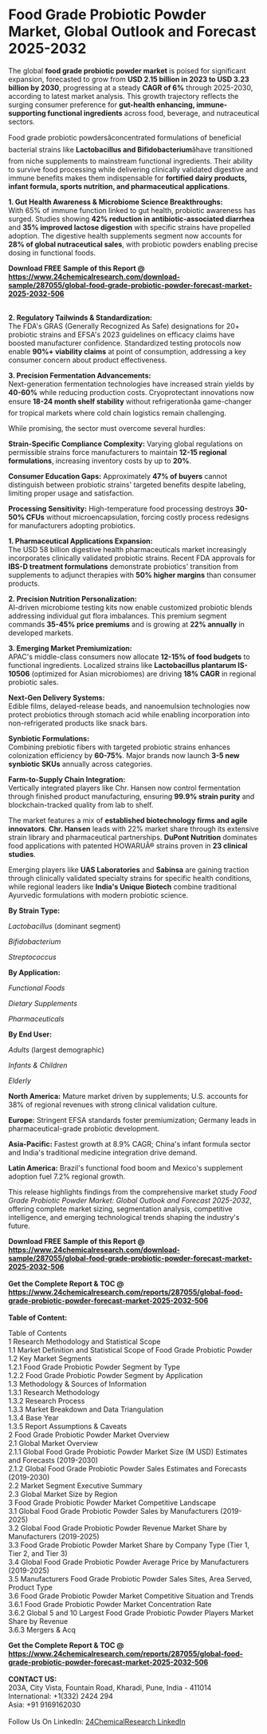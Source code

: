 <h1>Food Grade Probiotic Powder Market, Global Outlook and Forecast 2025-2032</h1><p>The global <strong>food grade probiotic powder market</strong> is poised for significant expansion, forecasted to grow from <strong>USD 2.15 billion in 2023 to USD 3.23 billion by 2030</strong>, progressing at a steady <strong>CAGR of 6%</strong> through 2025-2030, according to latest market analysis. This growth trajectory reflects the surging consumer preference for <strong>gut-health enhancing, immune-supporting functional ingredients</strong> across food, beverage, and nutraceutical sectors.</p><p>Food grade probiotic powdersâconcentrated formulations of beneficial bacterial strains like <strong>Lactobacillus and Bifidobacterium</strong>âhave transitioned from niche supplements to mainstream functional ingredients. Their ability to survive food processing while delivering clinically validated digestive and immune benefits makes them indispensable for <strong>fortified dairy products, infant formula, sports nutrition, and pharmaceutical applications</strong>.</p><p><strong>1. Gut Health Awareness &amp; Microbiome Science Breakthroughs:</strong><br>
With 65% of immune function linked to gut health, probiotic awareness has surged. Studies showing <strong>42% reduction in antibiotic-associated diarrhea</strong> and <strong>35% improved lactose digestion</strong> with specific strains have propelled adoption. The digestive health supplements segment now accounts for <strong>28% of global nutraceutical sales</strong>, with probiotic powders enabling precise dosing in functional foods.</p><div><b>Download FREE Sample of this Report @ 
            <a href="https://www.24chemicalresearch.com/download-sample/287055/global-food-grade-probiotic-powder-forecast-market-2025-2032-506">
            https://www.24chemicalresearch.com/download-sample/287055/global-food-grade-probiotic-powder-forecast-market-2025-2032-506</a></b></div><br><p><strong>2. Regulatory Tailwinds &amp; Standardization:</strong><br>
The FDA's GRAS (Generally Recognized As Safe) designations for 20+ probiotic strains and EFSA's 2023 guidelines on efficacy claims have boosted manufacturer confidence. Standardized testing protocols now enable <strong>90%+ viability claims</strong> at point of consumption, addressing a key consumer concern about product effectiveness.</p><p><strong>3. Precision Fermentation Advancements:</strong><br>
Next-generation fermentation technologies have increased strain yields by <strong>40-60%</strong> while reducing production costs. Cryoprotectant innovations now ensure <strong>18-24 month shelf stability</strong> without refrigerationâa game-changer for tropical markets where cold chain logistics remain challenging.</p><p>While promising, the sector must overcome several hurdles:</p><p><strong>Strain-Specific Compliance Complexity:</strong> Varying global regulations on permissible strains force manufacturers to maintain <strong>12-15 regional formulations</strong>, increasing inventory costs by up to <strong>20%</strong>.</p><p><strong>Consumer Education Gaps:</strong> Approximately <strong>47% of buyers</strong> cannot distinguish between probiotic strains' targeted benefits despite labeling, limiting proper usage and satisfaction.</p><p><strong>Processing Sensitivity:</strong> High-temperature food processing destroys <strong>30-50% CFUs</strong> without microencapsulation, forcing costly process redesigns for manufacturers adopting probiotics.</p><p><strong>1. Pharmaceutical Applications Expansion:</strong><br>
The USD 58 billion digestive health pharmaceuticals market increasingly incorporates clinically validated probiotic strains. Recent FDA approvals for <strong>IBS-D treatment formulations</strong> demonstrate probiotics' transition from supplements to adjunct therapies with <strong>50% higher margins</strong> than consumer products.</p><p><strong>2. Precision Nutrition Personalization:</strong><br>
AI-driven microbiome testing kits now enable customized probiotic blends addressing individual gut flora imbalances. This premium segment commands <strong>35-45% price premiums</strong> and is growing at <strong>22% annually</strong> in developed markets.</p><p><strong>3. Emerging Market Premiumization:</strong><br>
APAC's middle-class consumers now allocate <strong>12-15% of food budgets</strong> to functional ingredients. Localized strains like <strong>Lactobacillus plantarum IS-10506</strong> (optimized for Asian microbiomes) are driving <strong>18% CAGR</strong> in regional probiotic sales.</p><p><strong>Next-Gen Delivery Systems:</strong><br>
	Edible films, delayed-release beads, and nanoemulsion technologies now protect probiotics through stomach acid while enabling incorporation into non-refrigerated products like snack bars.</p><p><strong>Synbiotic Formulations:</strong><br>
	Combining prebiotic fibers with targeted probiotic strains enhances colonization efficiency by <strong>60-75%</strong>. Major brands now launch <strong>3-5 new synbiotic SKUs</strong> annually across categories.</p><p><strong>Farm-to-Supply Chain Integration:</strong><br>
	Vertically integrated players like Chr. Hansen now control fermentation through finished product manufacturing, ensuring <strong>99.9% strain purity</strong> and blockchain-tracked quality from lab to shelf.</p><p>The market features a mix of <strong>established biotechnology firms and agile innovators</strong>. <strong>Chr. Hansen</strong> leads with 22% market share through its extensive strain library and pharmaceutical partnerships. <strong>DuPont Nutrition</strong> dominates food applications with patented HOWARUÂ® strains proven in <strong>23 clinical studies</strong>.</p><p>Emerging players like <strong>UAS Laboratories</strong> and <strong>Sabinsa</strong> are gaining traction through clinically validated specialty strains for specific health conditions, while regional leaders like <strong>India's Unique Biotech</strong> combine traditional Ayurvedic formulations with modern probiotic science.</p><p><strong>By Strain Type:</strong></p><p><em>Lactobacillus</em> (dominant segment)</p><p><em>Bifidobacterium</em></p><p><em>Streptococcus</em></p><p><strong>By Application:</strong></p><p><em>Functional Foods</em></p><p><em>Dietary Supplements</em></p><p><em>Pharmaceuticals</em></p><p><strong>By End User:</strong></p><p><em>Adults</em> (largest demographic)</p><p><em>Infants &amp; Children</em></p><p><em>Elderly</em></p><p><strong>North America:</strong> Mature market driven by supplements; U.S. accounts for 38% of regional revenues with strong clinical validation culture.</p><p><strong>Europe:</strong> Stringent EFSA standards foster premiumization; Germany leads in pharmaceutical-grade probiotic development.</p><p><strong>Asia-Pacific:</strong> Fastest growth at 8.9% CAGR; China's infant formula sector and India's traditional medicine integration drive demand.</p><p><strong>Latin America:</strong> Brazil's functional food boom and Mexico's supplement adoption fuel 7.2% regional growth.</p><p>This release highlights findings from the comprehensive market study <em>Food Grade Probiotic Powder Market: Global Outlook and Forecast 2025-2032</em>, offering complete market sizing, segmentation analysis, competitive intelligence, and emerging technological trends shaping the industry's future.</p><div><b>Download FREE Sample of this Report @ 
            <a href="https://www.24chemicalresearch.com/download-sample/287055/global-food-grade-probiotic-powder-forecast-market-2025-2032-506">
            https://www.24chemicalresearch.com/download-sample/287055/global-food-grade-probiotic-powder-forecast-market-2025-2032-506</a></b></div><br><div><b>Get the Complete Report & TOC @ 
            <a href="https://www.24chemicalresearch.com/reports/287055/global-food-grade-probiotic-powder-forecast-market-2025-2032-506">
            https://www.24chemicalresearch.com/reports/287055/global-food-grade-probiotic-powder-forecast-market-2025-2032-506</a></b></div><br>
            <b>Table of Content:</b><p>Table of Contents<br />
1 Research Methodology and Statistical Scope<br />
1.1 Market Definition and Statistical Scope of Food Grade Probiotic Powder<br />
1.2 Key Market Segments<br />
1.2.1 Food Grade Probiotic Powder Segment by Type<br />
1.2.2 Food Grade Probiotic Powder Segment by Application<br />
1.3 Methodology & Sources of Information<br />
1.3.1 Research Methodology<br />
1.3.2 Research Process<br />
1.3.3 Market Breakdown and Data Triangulation<br />
1.3.4 Base Year<br />
1.3.5 Report Assumptions & Caveats<br />
2 Food Grade Probiotic Powder Market Overview<br />
2.1 Global Market Overview<br />
2.1.1 Global Food Grade Probiotic Powder Market Size (M USD) Estimates and Forecasts (2019-2030)<br />
2.1.2 Global Food Grade Probiotic Powder Sales Estimates and Forecasts (2019-2030)<br />
2.2 Market Segment Executive Summary<br />
2.3 Global Market Size by Region<br />
3 Food Grade Probiotic Powder Market Competitive Landscape<br />
3.1 Global Food Grade Probiotic Powder Sales by Manufacturers (2019-2025)<br />
3.2 Global Food Grade Probiotic Powder Revenue Market Share by Manufacturers (2019-2025)<br />
3.3 Food Grade Probiotic Powder Market Share by Company Type (Tier 1, Tier 2, and Tier 3)<br />
3.4 Global Food Grade Probiotic Powder Average Price by Manufacturers (2019-2025)<br />
3.5 Manufacturers Food Grade Probiotic Powder Sales Sites, Area Served, Product Type<br />
3.6 Food Grade Probiotic Powder Market Competitive Situation and Trends<br />
3.6.1 Food Grade Probiotic Powder Market Concentration Rate<br />
3.6.2 Global 5 and 10 Largest Food Grade Probiotic Powder Players Market Share by Revenue<br />
3.6.3 Mergers & Acq</p><div><b>Get the Complete Report & TOC @ 
            <a href="https://www.24chemicalresearch.com/reports/287055/global-food-grade-probiotic-powder-forecast-market-2025-2032-506">
            https://www.24chemicalresearch.com/reports/287055/global-food-grade-probiotic-powder-forecast-market-2025-2032-506</a></b></div><br><b>CONTACT US:</b><br>
            203A, City Vista, Fountain Road, Kharadi, Pune, India - 411014<br>
            International: +1(332) 2424 294<br>
            Asia: +91 9169162030 <br><br>
            Follow Us On LinkedIn: <a href="https://www.linkedin.com/company/24chemicalresearch/">24ChemicalResearch LinkedIn</a>